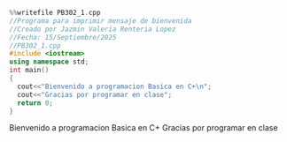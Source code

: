 ```cpp
%%writefile PB302_1.cpp
//Programa para imprimir mensaje de bienvenida
//Creado por Jazmin Valeria Renteria Lopez
//Fecha: 15/Septiembre/2025
//PB302_1.cpp
#include <iostream>
using namespace std;
int main()
{
  cout<<"Bienvenido a programacion Basica en C+\n";
  cout<<"Gracias por programar en clase";
  return 0;
}
```

Bienvenido a programacion Basica en C+
Gracias por programar en clase
